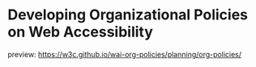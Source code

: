 # Developing Organizational Policies on Web Accessibility

preview: https://w3c.github.io/wai-org-policies/planning/org-policies/  

